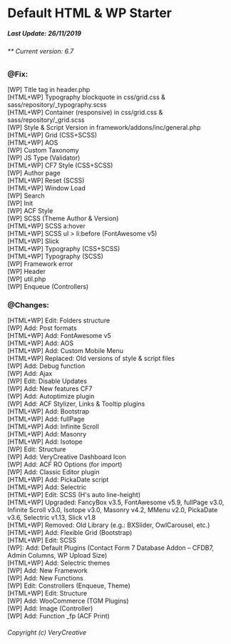 # Default HTML & WP Starter
##### Last Update: 26/11/2019
###### ** Current version: 6.7

### @Fix:
[WP] Title tag in header.php<br />
[HTML+WP] Typography blockquote in css/grid.css & sass/repository/_typography.scss<br />
[HTML+WP] Container (responsive) in css/grid.css & sass/repository/_grid.scss<br />
[WP] Style & Script Version in framework/addons/inc/general.php<br />
[HTML+WP] Grid (CSS+SCSS)<br />
[HTML+WP] AOS<br />
[WP] Custom Taxonomy<br />
[WP] JS Type (Validator)<br />
[HTML+WP] CF7 Style (CSS+SCSS)<br />
[WP] Author page<br />
[HTML+WP] Reset (SCSS)<br />
[HTML+WP] Window Load<br />
[WP] Search<br />
[WP] Init<br />
[WP] ACF Style<br />
[WP] SCSS (Theme Author & Version)<br />
[HTML+WP] SCSS a:hover<br />
[HTML+WP] SCSS ul > li:before (FontAwesome v5)<br />
[HTML+WP] Slick<br />
[HTML+WP] Typography (CSS+SCSS)<br />
[HTML+WP] Typography (SCSS)<br />
[WP] Framework error<br />
[WP] Header<br />
[WP] util.php<br />
[WP] Enqueue (Controllers)<br />

### @Changes:
[HTML+WP] Edit: Folders structure<br />
[WP] Add: Post formats<br />
[HTML+WP] Add: FontAwesome v5<br />
[HTML+WP] Add: AOS<br />
[HTML+WP] Add: Custom Mobile Menu<br />
[HTML+WP] Replaced: Old versions of style & script files<br />
[WP] Add: Debug function<br />
[WP] Add: Ajax<br />
[WP] Edit: Disable Updates<br />
[WP] Add: New features CF7<br />
[WP] Add: Autoptimize plugin<br />
[WP] Add: ACF Stylizer, Links & Tooltip plugins<br />
[HTML+WP] Add: Bootstrap<br />
[HTML+WP] Add: fullPage<br />
[HTML+WP] Add: Infinite Scroll<br />
[HTML+WP] Add: Masonry<br />
[HTML+WP] Add: Isotope<br />
[WP] Edit: Structure<br />
[WP] Add: VeryCreative Dashboard Icon<br />
[WP] Add: ACF RO Options (for import)<br />
[WP] Add: Classic Editor plugin<br />
[HTML+WP] Add: PickaDate script<br />
[HTML+WP] Add: Selectric<br />
[HTML+WP] Edit: SCSS (H's auto line-height)<br />
[HTML+WP] Upgraded: FancyBox v3.5, FontAwesome v5.9, fullPage v3.0, Infinite Scroll v3.0, Isotope v3.0, Masonry v4.2, MMenu v2.0, PickaDate v3.6, Selectric v1.13, Slick v1.8<br />
[HTML+WP] Removed: Old Library (e.g.: BXSlider, OwlCarousel, etc.)<br />
[HTML+WP] Add: Flexible Grid (Bootstrap)<br />
[HTML+WP] Edit: SCSS<br />
[WP]: Add: Default Plugins (Contact Form 7 Database Addon – CFDB7, Admin Columns, WP Upload Size)<br />
[HTML+WP] Add: Selectric themes<br />
[WP] Add: New Framework<br />
[WP] Add: New Functions<br />
[WP] Edit: Constrollers (Enqueue, Theme)<br />
[HTML+WP] Edit: Structure<br />
[WP] Add: WooCommerce (TGM Plugins)<br />
[WP] Add: Image (Controller)<br />
[WP] Add: Function _fp (ACF Print)<br />

###### Copyright (c) VeryCreative
